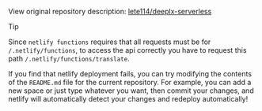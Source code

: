View original repository description: [lete114/deeplx-serverless](https://github.com/lete114/deeplx-serverless)

> [!TIP]
> Since `netlify functions` requires that all requests must be for `/.netlify/functions`, to access the api correctly you have to request this path `/.netlify/functions/translate`.
>
> If you find that netlify deployment fails, you can try modifying the contents of the `README.md` file for the current repository. For example, you can add a new space or just type whatever you want, then commit your changes, and netlify will automatically detect your changes and redeploy automatically!
